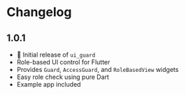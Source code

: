 # Changelog

## 1.0.1

- 🎉 Initial release of `ui_guard`
- Role-based UI control for Flutter
- Provides `Guard`, `AccessGuard`, and `RoleBasedView` widgets
- Easy role check using pure Dart
- Example app included
